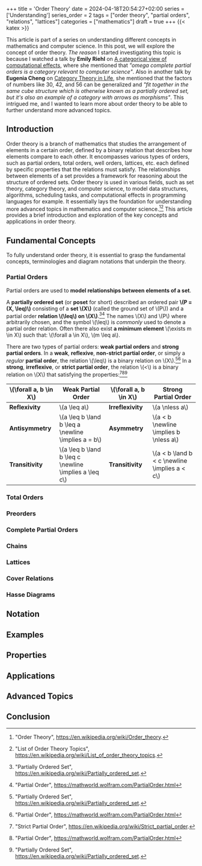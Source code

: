 +++
title = 'Order Theory'
date = 2024-04-18T20:54:27+02:00
series = ['Understanding']
series_order = 2
tags = ["order theory", "partial orders", "relations", "lattices"]
categories = ["mathematics"]
draft = true
+++
{{< katex >}}
<command- for-all="span.katex-mathml" remove-element defer>

This article is part of a series on understanding different concepts in mathematics and computer science.
In this post, we will explore the concept of order theory.
*The reason* I started investigating this topic is because I watched a talk by **Emily Riehl** on [A categorical view of computational effects](https://youtu.be/Ssx2_JKpB3U?t=601), where she mentioned that *"omega complete partial orders is a category relevant to computer science"*. Also in another talk by **Eugenia Cheng** on [Category Theory in Life](https://youtu.be/ho7oagHeqNc?t=919), she mentioned that the factors of numbers like 30, 42, and 56 can be generalized and *"fit together in the same cube structure which is otherwise known as a partially ordered set, but it's also an example of a category with arrows as morphisms"*.
This intrigued me, and I wanted to learn more about order theory to be able to further understand more advanced topics.

<!----------------------------------------------------------------->

## Introduction
<!--
    - Briefly define what partial orders are and their significance in mathematics and computer science.
    - Define the terms used in the context of partial orders.
    - Explain the defining properties of partial orders: reflexivity, antisymmetry, and transitivity.
    - Discuss the concept of posets (partially ordered sets).
    - Cover Relations
    - Chains
    - Lattices
    - Complete Partial Orders
    - Total Orders
    - Preorders
    - Strict Partial Orders
    - Weak Orders
    - Complete Lattices
-->

Order theory is a branch of mathematics that studies the arrangement of elements in a certain order,
defined by a binary relation that describes how elements compare to each other.
It encompasses various types of orders, such as partial orders, total orders, well orders, lattices, etc. each defined by specific properties that the relations must satisfy.
The relationships between elements of a set provides a framework for reasoning about the structure of ordered sets.
Order theory is used in various fields, such as set theory, category theory, and computer science, to model data structures, algorithms, scheduling tasks, and computational effects in programming languages for example.
It essentially lays the foundation for understanding more advanced topics in mathematics and computer science.[^OrderTheory][^ListOfOrderTheoryTopics]
This article provides a brief introduction and exploration of the key concepts and applications in order theory.

## Fundamental Concepts

To fully understand order theory, it is essential to grasp the fundamental concepts, terminologies and diagram notations that underpin the theory.

### Partial Orders

Partial orders are used to **model relationships between elements of a set**.

A **partially ordered set** (or **poset** for short) described an ordered pair **\\(P = (X, \leq)\\)** consisting of a **set \\(X\\)** (called the ground set of \\(P\\)) and a partial order **relation \\(\leq\\) on \\(X\\)**.[^PartiallyOrderedSet][^PartialOrder_Wolfram]
The names \\(X\\) and \\(P\\) where arbitrarily chosen, and the symbol \\(\leq\\) is *commonly* used to denote a partial order relation.
Often there also exist **a minimum element** \\(\exists m \in X\\) such that: \\(\forall a \in X\\), \\(m \leq a\\).

There are two types of partial orders: **weak partial orders** and **strong partial orders**.
In a **weak**, **reflexive**, **non-strict partial order**, or simply a *regular* **partial order**, the relation \\(\leq\\) is a binary relation on \\(X\\).[^PartiallyOrderedSet][^PartialOrder_Wolfram]
In a **strong**, **irreflexive**, or **strict partial order**, the relation \\(<\\) is a binary relation on \\(X\\) that satisfying the properties:[^StrictPartialOrder][^PartialOrder_Wolfram][^PartiallyOrderedSet]

| \\(\forall a, b \in X\\) | Weak Partial Order                                       | \\(\forall a, b \in X\\) | Strong Partial Order                            |
| ------------------------ | -------------------------------------------------------- | ------------------------ | ----------------------------------------------- |
| **Reflexivity**          | \\(a \leq a\\)                                           | **Irreflexivity**        | \\(a \nless a\\)                                |
| **Antisymmetry**         | \\(a \leq b \land b \leq a \newline \implies a = b\\)    | **Asymmetry**            | \\(a < b \newline \implies b \nless a\\)        |
| **Transitivity**         | \\(a \leq b \land b \leq c \newline \implies a \leq c\\) | **Transitivity**         | \\(a < b \land b < c \newline \implies a < c\\) |

### Total Orders

### Preorders

### Complete Partial Orders

### Chains

### Lattices

### Cover Relations

### Hasse Diagrams

<!----------------------------------------------------------------->

## Notation
<!--
    - Discuss the notation used to represent partial orders.
    - Hasse Diagrams
    - Cover Relations
-->

<!----------------------------------------------------------------->

## Examples
<!--
    - Provide examples of partial orders.
    - Discuss the properties of the examples.
    - Provide common examples of partial orders in daily mathematics and theoretical computer science.
    - Explain how partial orders relate to other mathematical structures like lattices and chains.
-->

<!----------------------------------------------------------------->

## Properties
<!--
    - Discuss the properties of partial orders.
    - Explore important properties such as the existence of least upper bounds and greatest lower bounds.
    - Discuss conditions under which these bounds exist.
    - Explain the significance of the properties in mathematics and computer science.
    - Discuss the relationship between partial orders and other mathematical structures.
    - Discuss the properties of partial orders in relation to lattices, chains, complete partial orders, total orders, preorders, strict partial orders, and weak orders.
-->

<!----------------------------------------------------------------->

## Applications
<!--
    - Discuss the applications and significance of partial orders in mathematics and computer science.
    - Explore how partial orders are used to model relationships between elements of a set.
    - Discuss how partial orders are used in data structures, algorithms, and computational effects in programming languages.
    - Explain how partial orders are used in category theory and set theory.
    - Illustrate how partial orders are used in data structure organization, scheduling tasks, and other computer science applications.
-->

<!----------------------------------------------------------------->

## Advanced Topics
<!--
    - Introduce concepts of complete partial orders and their relevance in theoretical computer science, particularly in domain theory and fixed point theorems.
-->

<!----------------------------------------------------------------->

## Conclusion
<!--
    - Summarize the key points discussed in the article.
    - Discuss the significance of understanding partial orders in mathematics and computer science.
    - Provide references for further reading on the topic.
    - Summarize the importance of understanding partial orders and potential areas of further research or application.
    - Conclude with a call to action for readers to explore the topic further.
    - Provide a list of references and resources for further reading.
    - Acknowledge the contributions of researchers and authors in the field of order theory and partial orders.
    - Thank the readers for their time and interest in the topic.
-->

<!----------------------------------------------------------------->

[^PartiallyOrderedSet]: "Partially Ordered Set", https://en.wikipedia.org/wiki/Partially_ordered_set.
[^ListOfOrderTheoryTopics]: "List of Order Theory Topics", https://en.wikipedia.org/wiki/List_of_order_theory_topics.
[^OrderTheory]: "Order Theory", https://en.wikipedia.org/wiki/Order_theory.
[^Preorder]: "Preorder", https://en.wikipedia.org/wiki/Preorder.
[^TotalOrder]: "Total Order", https://en.wikipedia.org/wiki/Total_order.
[^StrictPartialOrder]: "Strict Partial Order", https://en.wikipedia.org/wiki/Strict_partial_order.
[^WeakOrder]: "Weak Order", https://en.wikipedia.org/wiki/Weak_order.
[^CompleteLattice]: "Complete Lattice", https://en.wikipedia.org/wiki/Complete_lattice.
[^Lattice]: "Lattice", https://en.wikipedia.org/wiki/Lattice_(order).
[^CompletePartialOrder]: "Complete Partial Order", https://en.wikipedia.org/wiki/Complete_partial_order.
[^PartialOrder_Wolfram]: "Partial Order", https://mathworld.wolfram.com/PartialOrder.html
